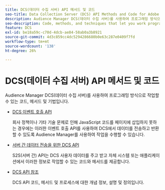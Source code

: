 ```yaml
---
title: DCS(데이터 수집 서버) API 메서드 및 코드
seo-title: Data Collection Server (DCS) API Methods and Code for Adobe Audience Manager (AAM)
description: Audience Manager DCS(데이터 수집 서버)를 사용하여 프로그래밍 방식으로 작업할 수 있는 코드, 메서드 및 기법입니다.
seo-description: Code, methods, and techniques that let you work programmatically with the Audience Manager Data Collection Servers (DCS).
feature: DCS
exl-id: be18a59c-c70d-4dcb-ae84-58ab0a3b8921
source-git-commit: 4d3c859cc4dc5294286680b0e63c287e0409f7fd
workflow-type: tm+mt
source-wordcount: '138'
ht-degree: 26%

---
```


# DCS(데이터 수집 서버) API 메서드 및 코드

Audience Manager DCS(데이터 수집 서버)를 사용하여 프로그래밍 방식으로 작업할 수 있는 코드, 메서드 및 기법입니다.

* [DCS 이벤트 호출 API](/help/using/api/dcs-intro/dcs-event-calls/dcs-event-calls.md)

  회사 정책이나 기타 기술 문제로 인해 JavaScript 코드를 페이지에 삽입하지 못하는 경우에는 이러한 이벤트 호출 API를 사용하여 DCS에서 데이터를 전송하고 반환할 수 있도록 Audience Manager를 사용하여 작업을 수행할 수 있습니다.

* [서버 간 데이터 전송을 위한 DCS API](/help/using/api/dcs-intro/dcs-s2s/dcs-s2s.md)

  S2S(서버 간) API는 DCS 사용자 데이터를 주고 받고 자체 시스템 또는 애플리케이션에서 이러한 정보로 작업할 수 있는 코드와 메서드를 제공합니다.

* [DCS API 참조](/help/using/api/dcs-intro/dcs-api-reference/dcs-api-methods.md)

  DCS API 코드, 메서드 및 프로세스에 대한 개념 정보, 설명 및 정의입니다.
